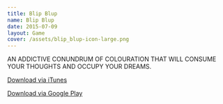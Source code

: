 ```yaml
---
title: Blip Blup
name: Blip Blup
date: 2015-07-09
layout: Game
cover: /assets/blip_blup-icon-large.png
---
```


AN ADDICTIVE CONUNDRUM OF COLOURATION THAT WILL CONSUME YOUR THOUGHTS AND OCCUPY YOUR DREAMS.

[Download via iTunes](https://itunes.apple.com/us/app/blip-blup/id586558668?mt=8)

[Download via Google Play](https://play.google.com/store/apps/details?id=com.ustwo.blipblupfree&hl=en_us)
